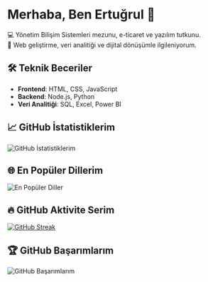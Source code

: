 
<!--
# 📊 GitHub Stats:
![](https://github-readme-stats.vercel.app/api?username=ertugrulsarsar&theme=dark&hide_border=false&include_all_commits=false&count_private=false)<br/>
![](https://github-readme-streak-stats.herokuapp.com/?user=ertugrulsarsar&theme=dark&hide_border=false)<br/>
![](https://github-readme-stats.vercel.app/api/top-langs/?username=ertugrulsarsar&theme=dark&hide_border=false&include_all_commits=false&count_private=false&layout=compact)
-->


# Merhaba, Ben Ertuğrul 👋

💻 Yönetim Bilişim Sistemleri mezunu, e-ticaret ve yazılım tutkunu.  
🚀 Web geliştirme, veri analitiği ve dijital dönüşümle ilgileniyorum.

## 🛠️ Teknik Beceriler
- **Frontend**: HTML, CSS, JavaScript
- **Backend**: Node.js, Python
- **Veri Analitiği**: SQL, Excel, Power BI

## 📈 GitHub İstatistiklerim
![GitHub İstatistiklerim](https://github-readme-stats.vercel.app/api?username=ertugrulsarsar&show_icons=true&theme=radical)

## 🌐 En Popüler Dillerim
![En Popüler Diller](https://github-readme-stats.vercel.app/api/top-langs/?username=ertugrulsarsar&layout=compact&theme=radical)

## 🔥 GitHub Aktivite Serim
[![GitHub Streak](https://streak-stats.demolab.com?user=ertugrulsarsar&theme=radical&hide_border=true)](https://git.io/streak-stats)

## 🏆 GitHub Başarımlarım
![GitHub Başarımlarım](https://github-profile-trophy.vercel.app/?username=ertugrulsarsar&theme=radical&no-frame=true&margin-w=10)


